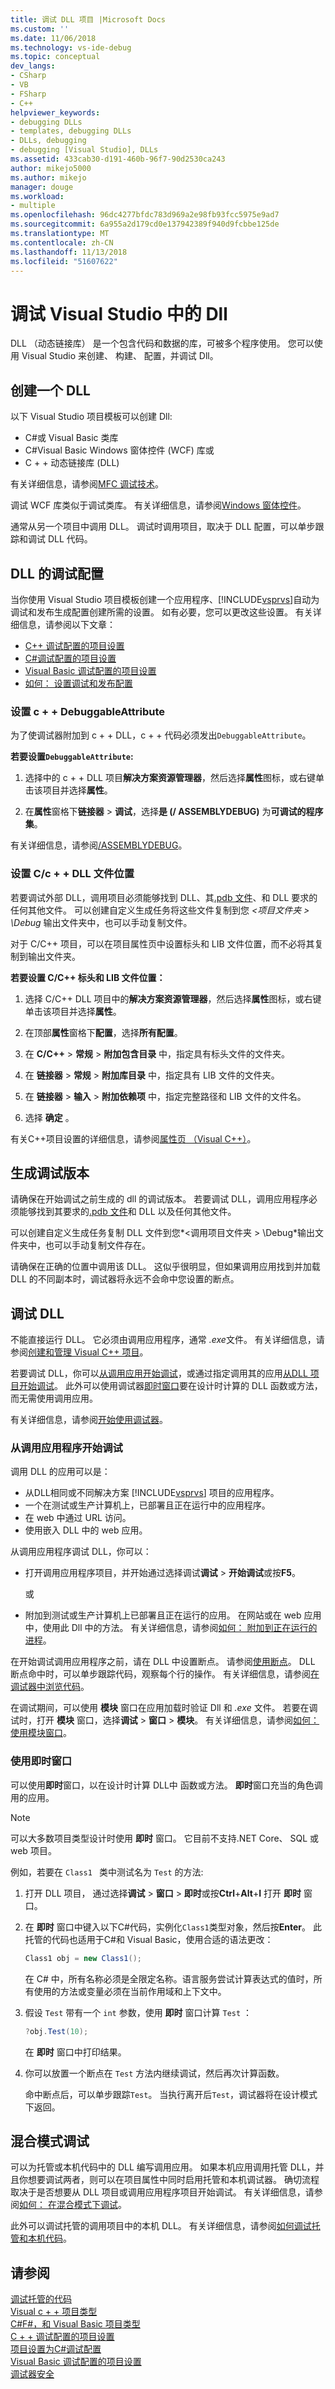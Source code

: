 ```yaml
---
title: 调试 DLL 项目 |Microsoft Docs
ms.custom: ''
ms.date: 11/06/2018
ms.technology: vs-ide-debug
ms.topic: conceptual
dev_langs:
- CSharp
- VB
- FSharp
- C++
helpviewer_keywords:
- debugging DLLs
- templates, debugging DLLs
- DLLs, debugging
- debugging [Visual Studio], DLLs
ms.assetid: 433cab30-d191-460b-96f7-90d2530ca243
author: mikejo5000
ms.author: mikejo
manager: douge
ms.workload:
- multiple
ms.openlocfilehash: 96dc4277bfdc783d969a2e98fb93fcc5975e9ad7
ms.sourcegitcommit: 6a955a2d179cd0e137942389f940d9fcbbe125de
ms.translationtype: MT
ms.contentlocale: zh-CN
ms.lasthandoff: 11/13/2018
ms.locfileid: "51607622"
---
```

# <a name="debug-dlls-in-visual-studio"></a>调试 Visual Studio 中的 Dll

DLL （动态链接库） 是一个包含代码和数据的库，可被多个程序使用。 您可以使用 Visual Studio 来创建、 构建、 配置，并调试 Dll。 

## <a name="create-a-dll"></a>创建一个 DLL

以下 Visual Studio 项目模板可以创建 Dll:

- C#或 Visual Basic 类库 
- C#Visual Basic Windows 窗体控件 (WCF) 库或 
- C + + 动态链接库 (DLL)

有关详细信息，请参阅[MFC 调试技术](../debugger/mfc-debugging-techniques.md)。

调试 WCF 库类似于调试类库。 有关详细信息，请参阅[Windows 窗体控件](/dotnet/framework/winforms/controls/index)。  

通常从另一个项目中调用 DLL。 调试时调用项目，取决于 DLL 配置，可以单步跟踪和调试 DLL 代码。 

## <a name="vxtskdebuggingdllprojectschangingdefaultconfigurations"></a> DLL 的调试配置

当你使用 Visual Studio 项目模板创建一个应用程序、[!INCLUDE[vsprvs](../code-quality/includes/vsprvs_md.md)]自动为调试和发布生成配置创建所需的设置。 如有必要，您可以更改这些设置。 有关详细信息，请参阅以下文章：

- [C++ 调试配置的项目设置](../debugger/project-settings-for-a-cpp-debug-configuration.md)
- [C#调试配置的项目设置](../debugger/project-settings-for-csharp-debug-configurations.md)
- [Visual Basic 调试配置的项目设置](../debugger/project-settings-for-a-visual-basic-debug-configuration.md)
- [如何： 设置调试和发布配置](../debugger/how-to-set-debug-and-release-configurations.md)  
  
### <a name="set-c-debuggableattribute"></a>设置 c + + DebuggableAttribute

为了使调试器附加到 c + + DLL，c + + 代码必须发出`DebuggableAttribute`。 

**若要设置`DebuggableAttribute`:**

1. 选择中的 c + + DLL 项目**解决方案资源管理器**，然后选择**属性**图标，或右键单击该项目并选择**属性**。 
   
1. 在**属性**窗格下**链接器** > **调试**，选择**是 (/ ASSEMBLYDEBUG)** 为**可调试的程序集**。 

有关详细信息，请参阅[/ASSEMBLYDEBUG](/cpp/build/reference/assemblydebug-add-debuggableattribute)。  

### <a name="vxtskdebuggingdllprojectsexternal"></a> 设置 C/c + + DLL 文件位置 

若要调试外部 DLL，调用项目必须能够找到 DLL、其[.pdb 文件](../debugger/specify-symbol-dot-pdb-and-source-files-in-the-visual-studio-debugger.md)、和 DLL 要求的任何其他文件。 可以创建自定义生成任务将这些文件复制到您 *\<项目文件夹 > \Debug* 输出文件夹中，也可以手动复制文件。

对于 C/C++ 项目，可以在项目属性页中设置标头和 LIB 文件位置，而不必将其复制到输出文件夹。 

**若要设置 C/C++ 标头和 LIB 文件位置：**

1. 选择 C/C++ DLL 项目中的**解决方案资源管理器**，然后选择**属性**图标，或右键单击该项目并选择**属性**。 
   
1. 在顶部**属性**窗格下**配置**，选择**所有配置**。
   
1. 在 **C/C++** > **常规** > **附加包含目录** 中，指定具有标头文件的文件夹。
   
1. 在 **链接器** > **常规** > **附加库目录** 中，指定具有 LIB 文件的文件夹。 
   
1. 在 **链接器** > **输入** > **附加依赖项** 中，指定完整路径和 LIB 文件的文件名。

1. 选择 **确定** 。

有关C++项目设置的详细信息，请参阅[属性页 （Visual C++）](/cpp/ide/property-pages-visual-cpp)。
  
##  <a name="vxtskdebuggingdllprojectsbuildingadebugversion"></a> 生成调试版本  

请确保在开始调试之前生成的 dll 的调试版本。 若要调试 DLL，调用应用程序必须能够找到其要求的[.pdb 文件](../debugger/specify-symbol-dot-pdb-and-source-files-in-the-visual-studio-debugger.md)和 DLL 以及任何其他文件。 

可以创建自定义生成任务复制 DLL 文件到您*\<调用项目文件夹 > \Debug*输出文件夹中，也可以手动复制文件存在。

请确保在正确的位置中调用该 DLL。 这似乎很明显，但如果调用应用找到并加载 DLL 的不同副本时，调试器将永远不会命中您设置的断点。 

##  <a name="vxtskdebuggingdllprojectswaystodebugthedll"></a> 调试 DLL  

不能直接运行 DLL。 它必须由调用应用程序，通常 *.exe*文件。 有关详细信息，请参阅[创建和管理 Visual C++ 项目](/cpp/ide/creating-and-managing-visual-cpp-projects)。 

若要调试 DLL，你可以[从调用应用开始调试](#vxtskdebuggingdllprojectsthecallingapplication)，或通过指定调用其的应用[从DLL 项目开始调试](how-to-debug-from-a-dll-project.md)。 此外可以使用调试器[即时窗口](#vxtskdebuggingdllprojectstheimmediatewindow)要在设计时计算的 DLL 函数或方法，而无需使用调用应用。

有关详细信息，请参阅[开始使用调试器](getting-started-with-the-debugger.md)。

### <a name="vxtskdebuggingdllprojectsthecallingapplication"></a> 从调用应用程序开始调试

调用 DLL 的应用可以是：  
  
- 从DLL相同或不同解决方案 [!INCLUDE[vsprvs](../code-quality/includes/vsprvs_md.md)] 项目的应用程序。  
- 一个在测试或生产计算机上，已部署且正在运行中的应用程序。  
- 在 web 中通过 URL 访问。  
- 使用嵌入 DLL 中的 web 应用。  
  

从调用应用程序调试 DLL，你可以：  
  
- 打开调用应用程序项目，并开始通过选择调试**调试** > **开始调试**或按**F5**。  

  或  

- 附加到测试或生产计算机上已部署且正在运行的应用。 在网站或在 web 应用中，使用此 Dll 中的方法。 有关详细信息，请参阅[如何： 附加到正在运行的进程](../debugger/attach-to-running-processes-with-the-visual-studio-debugger.md)。  
  
在开始调试调用应用程序之前，请在 DLL 中设置断点。 请参阅[使用断点](../debugger/using-breakpoints.md)。 DLL 断点命中时，可以单步跟踪代码，观察每个行的操作。 有关详细信息，请参阅[在调试器中浏览代码](../debugger/navigating-through-code-with-the-debugger.md)。
  
在调试期间，可以使用 **模块** 窗口在应用加载时验证 Dll 和 *.exe* 文件。 若要在调试时，打开 **模块** 窗口，选择**调试** > **窗口** > **模块**。 有关详细信息，请参阅[如何： 使用模块窗口](../debugger/how-to-use-the-modules-window.md)。 

###  <a name="vxtskdebuggingdllprojectstheimmediatewindow"></a> 使用即时窗口  

可以使用**即时**窗口，以在设计时计算 DLL中 函数或方法。 **即时**窗口充当的角色调用的应用。 

>[!NOTE]
>可以大多数项目类型设计时使用 **即时** 窗口。 它目前不支持.NET Core、 SQL 或 web 项目。

例如，若要在 `Class1 ` 类中测试名为 `Test` 的方法:

1. 打开 DLL 项目， 通过选择**调试** > **窗口** > **即时**或按**Ctrl**+**Alt**+**I** 打开 **即时** 窗口。  
   
1. 在 **即时** 窗口中键入以下C#代码，实例化`Class1`类型对象，然后按**Enter**。 此托管的代码也适用于C#和 Visual Basic，使用合适的语法更改：  
   
   ```csharp
   Class1 obj = new Class1();  
   ```  
  
   在 C# 中，所有名称必须是全限定名称。语言服务尝试计算表达式的值时，所有使用的方法或变量必须在当前作用域和上下文中。  
   
1. 假设 `Test` 带有一个 `int` 参数，使用 **即时** 窗口计算 `Test` ：  
   
   ```csharp
   ?obj.Test(10);  
   ```  
   
   在 **即时** 窗口中打印结果。  
   
1. 你可以放置一个断点在 `Test` 方法内继续调试，然后再次计算函数。  
   
   命中断点后，可以单步跟踪`Test`。 当执行离开后`Test`，调试器将在设计模式下返回。

##  <a name="vxtskdebuggingdllprojectsmixedmodedebugging"></a> 混合模式调试  

可以为托管或本机代码中的 DLL 编写调用应用。 如果本机应用调用托管 DLL，并且你想要调试两者，则可以在项目属性中同时启用托管和本机调试器。 确切流程取决于是否想要从 DLL 项目或调用应用程序项目开始调试。 有关详细信息，请参阅[如何： 在混合模式下调试](../debugger/how-to-debug-in-mixed-mode.md)。 

此外可以调试托管的调用项目中的本机 DLL。 有关详细信息，请参阅[如何调试托管和本机代码](how-to-debug-managed-and-native-code.md)。 

## <a name="see-also"></a>请参阅  
 [调试托管的代码](../debugger/debugging-managed-code.md)   
 [Visual c + + 项目类型](../debugger/debugging-preparation-visual-cpp-project-types.md)   
 [C#F#，和 Visual Basic 项目类型](../debugger/debugging-preparation-csharp-f-hash-and-visual-basic-project-types.md)   
 [C + + 调试配置的项目设置](../debugger/project-settings-for-a-cpp-debug-configuration.md)   
 [项目设置为C#调试配置](../debugger/project-settings-for-csharp-debug-configurations.md)   
 [Visual Basic 调试配置的项目设置](../debugger/project-settings-for-a-visual-basic-debug-configuration.md)   
 [调试器安全](../debugger/debugger-security.md)
